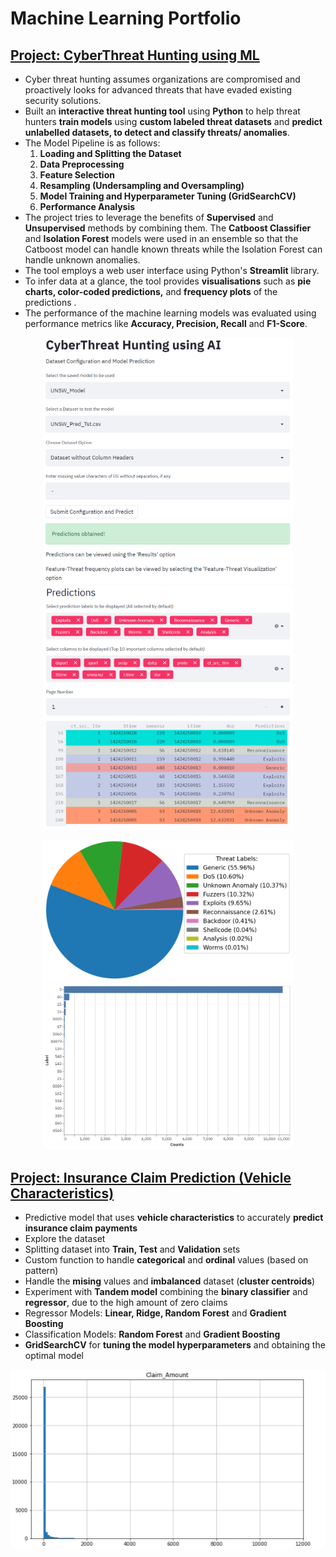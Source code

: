 # Machine Learning Portfolio

## [Project: CyberThreat Hunting using ML](https://github.com/tevinjose97/Machine-Learning-Projects/tree/main/CyberThreat-Hunting_using_ML)
* Cyber threat hunting assumes organizations are compromised and proactively looks for advanced threats that have evaded existing security solutions.
* Built an **interactive threat hunting tool** using **Python** to help threat hunters **train models** using **custom labeled threat datasets** and **predict unlabelled datasets, to detect and classify threats/ anomalies**.
* The Model Pipeline is as follows:
   1. **Loading and Splitting the Dataset**
   2. **Data Preprocessing**
   3. **Feature Selection**
   4. **Resampling (Undersampling and Oversampling)**
   5. **Model Training and Hyperparameter Tuning (GridSearchCV)**
   6. **Performance Analysis**
* The project tries to leverage the benefits of **Supervised** and **Unsupervised** methods by combining them. The **Catboost Classifier** and **Isolation Forest** models were used in an ensemble so that the Catboost model can handle known threats while the Isolation Forest can handle unknown anomalies.
* The tool employs a web user interface using Python's **Streamlit** library.
* To infer data at a glance, the tool provides **visualisations** such as **pie charts, color-coded predictions,** and **frequency plots** of the predictions .
* The performance of the machine learning models was evaluated using performance metrics like **Accuracy, Precision, Recall** and **F1-Score**.

<p align="center">
  <img src="/Images/threat_anomaly_pred_ui.png" width="400" />
  <img src="/Images/predictions_table.png" width="400" />
</p>

<p align="center">
  <img src="/Images/unsw_piechart.png" width="400" /> 
  <img src="/Images/unsw_feat_threat_results.png" width="400" />
</p>

## [Project: Insurance Claim Prediction (Vehicle Characteristics)](https://github.com/tevinjose97/Machine-Learning-Projects/tree/main/Insurance_Claim_Prediction_(Vehicle-Characteristics))
* Predictive model that uses **vehicle characteristics** to accurately **predict insurance claim payments**
* Explore the dataset
* Splitting dataset into **Train, Test** and **Validation** sets
* Custom function to handle **categorical** and **ordinal** values (based on pattern)
* Handle the **mising** values and **imbalanced** dataset (**cluster centroids**)
* Experiment with **Tandem model** combining the **binary classifier** and **regressor**, due to the high amount of zero claims
* Regressor Models: **Linear, Ridge, Random Forest** and **Gradient Boosting**
* Classification Models: **Random Forest** and **Gradient Boosting**
* **GridSearchCV** for **tuning the model hyperparameters** and obtaining the optimal model


<p align="center">
  <img src="/Images/Claims_Histogram.PNG" width="800" />
</p>

